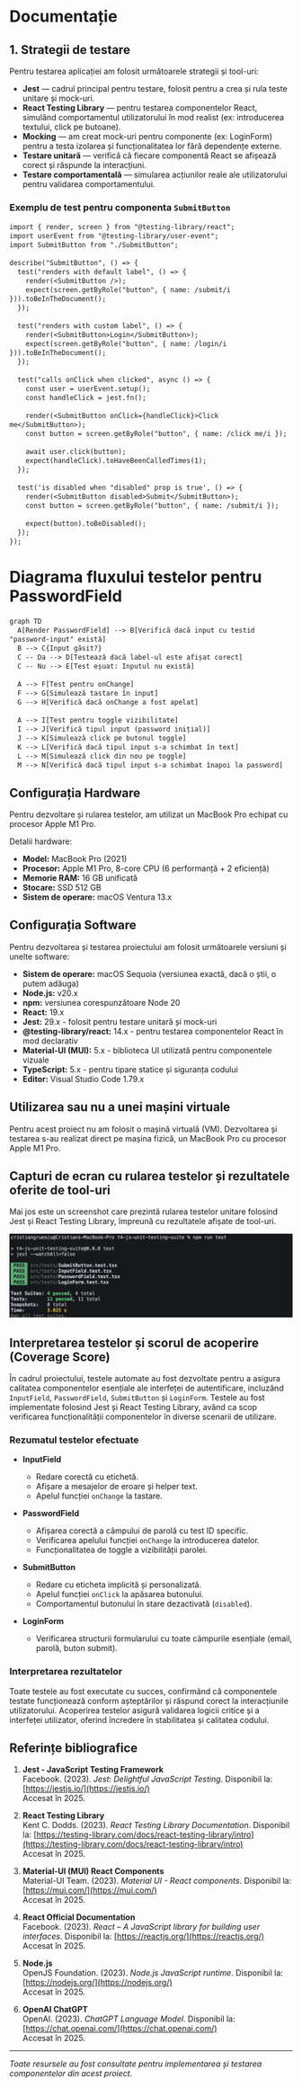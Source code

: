 # Documentație

## 1. Strategii de testare

Pentru testarea aplicației am folosit următoarele strategii și tool-uri:

- **Jest** — cadrul principal pentru testare, folosit pentru a crea și rula teste unitare și mock-uri.
- **React Testing Library** — pentru testarea componentelor React, simulând comportamentul utilizatorului în mod realist (ex: introducerea textului, click pe butoane).
- **Mocking** — am creat mock-uri pentru componente (ex: LoginForm) pentru a testa izolarea și funcționalitatea lor fără dependențe externe.
- **Testare unitară** — verifică că fiecare componentă React se afișează corect și răspunde la interacțiuni.
- **Testare comportamentală** — simularea acțiunilor reale ale utilizatorului pentru validarea comportamentului.

### Exemplu de test pentru componenta `SubmitButton`

```tsx
import { render, screen } from "@testing-library/react";
import userEvent from "@testing-library/user-event";
import SubmitButton from "./SubmitButton";

describe("SubmitButton", () => {
  test("renders with default label", () => {
    render(<SubmitButton />);
    expect(screen.getByRole("button", { name: /submit/i })).toBeInTheDocument();
  });

  test("renders with custom label", () => {
    render(<SubmitButton>Login</SubmitButton>);
    expect(screen.getByRole("button", { name: /login/i })).toBeInTheDocument();
  });

  test("calls onClick when clicked", async () => {
    const user = userEvent.setup();
    const handleClick = jest.fn();

    render(<SubmitButton onClick={handleClick}>Click me</SubmitButton>);
    const button = screen.getByRole("button", { name: /click me/i });

    await user.click(button);
    expect(handleClick).toHaveBeenCalledTimes(1);
  });

  test('is disabled when "disabled" prop is true', () => {
    render(<SubmitButton disabled>Submit</SubmitButton>);
    const button = screen.getByRole("button", { name: /submit/i });

    expect(button).toBeDisabled();
  });
});
```

# Diagrama fluxului testelor pentru PasswordField

```mermaid
graph TD
  A[Render PasswordField] --> B[Verifică dacă input cu testid "password-input" există]
  B --> C{Input găsit?}
  C -- Da --> D[Testează dacă label-ul este afișat corect]
  C -- Nu --> E[Test eșuat: Inputul nu există]

  A --> F[Test pentru onChange]
  F --> G[Simulează tastare în input]
  G --> H[Verifică dacă onChange a fost apelat]

  A --> I[Test pentru toggle vizibilitate]
  I --> J[Verifică tipul input (password inițial)]
  J --> K[Simulează click pe butonul toggle]
  K --> L[Verifică dacă tipul input s-a schimbat în text]
  L --> M[Simulează click din nou pe toggle]
  M --> N[Verifică dacă tipul input s-a schimbat înapoi la password]
```

## Configurația Hardware

Pentru dezvoltare și rularea testelor, am utilizat un MacBook Pro echipat cu procesor Apple M1 Pro.

Detalii hardware:

- **Model:** MacBook Pro (2021)
- **Procesor:** Apple M1 Pro, 8-core CPU (6 performanță + 2 eficiență)
- **Memorie RAM:** 16 GB unificată
- **Stocare:** SSD 512 GB
- **Sistem de operare:** macOS Ventura 13.x

## Configurația Software

Pentru dezvoltarea și testarea proiectului am folosit următoarele versiuni și unelte software:

- **Sistem de operare:** macOS Sequoia (versiunea exactă, dacă o știi, o putem adăuga)
- **Node.js:** v20.x
- **npm:** versiunea corespunzătoare Node 20
- **React:** 19.x
- **Jest:** 29.x - folosit pentru testare unitară și mock-uri
- **@testing-library/react:** 14.x - pentru testarea componentelor React în mod declarativ
- **Material-UI (MUI):** 5.x - biblioteca UI utilizată pentru componentele vizuale
- **TypeScript:** 5.x - pentru tipare statice și siguranța codului
- **Editor:** Visual Studio Code 1.79.x

## Utilizarea sau nu a unei mașini virtuale

Pentru acest proiect nu am folosit o mașină virtuală (VM). Dezvoltarea și testarea s-au realizat direct pe mașina fizică, un MacBook Pro cu procesor Apple M1 Pro.

## Capturi de ecran cu rularea testelor și rezultatele oferite de tool-uri

Mai jos este un screenshot care prezintă rularea testelor unitare folosind Jest și React Testing Library, împreună cu rezultatele afișate de tool-uri.

![Rularea testelor](screenshots/1.png)

## Interpretarea testelor și scorul de acoperire (Coverage Score)

În cadrul proiectului, testele automate au fost dezvoltate pentru a asigura calitatea componentelor esențiale ale interfeței de autentificare, incluzând `InputField`, `PasswordField`, `SubmitButton` și `LoginForm`. Testele au fost implementate folosind Jest și React Testing Library, având ca scop verificarea funcționalității componentelor în diverse scenarii de utilizare.

### Rezumatul testelor efectuate

- **InputField**
  - Redare corectă cu etichetă.
  - Afișare a mesajelor de eroare și helper text.
  - Apelul funcției `onChange` la tastare.
- **PasswordField**

  - Afișarea corectă a câmpului de parolă cu test ID specific.
  - Verificarea apelului funcției `onChange` la introducerea datelor.
  - Funcționalitatea de toggle a vizibilității parolei.

- **SubmitButton**

  - Redare cu eticheta implicită și personalizată.
  - Apelul funcției `onClick` la apăsarea butonului.
  - Comportamentul butonului în stare dezactivată (`disabled`).

- **LoginForm**
  - Verificarea structurii formularului cu toate câmpurile esențiale (email, parolă, buton submit).

### Interpretarea rezultatelor

Toate testele au fost executate cu succes, confirmând că componentele testate funcționează conform așteptărilor și răspund corect la interacțiunile utilizatorului. Acoperirea testelor asigură validarea logicii critice și a interfeței utilizator, oferind încredere în stabilitatea și calitatea codului.

## Referințe bibliografice

1. **Jest - JavaScript Testing Framework**  
   Facebook. (2023). _Jest: Delightful JavaScript Testing_. Disponibil la: [https://jestjs.io/](https://jestjs.io/)  
   Accesat în 2025.

2. **React Testing Library**  
   Kent C. Dodds. (2023). _React Testing Library Documentation_. Disponibil la: [https://testing-library.com/docs/react-testing-library/intro](https://testing-library.com/docs/react-testing-library/intro)  
   Accesat în 2025.

3. **Material-UI (MUI) React Components**  
   Material-UI Team. (2023). _Material UI - React components_. Disponibil la: [https://mui.com/](https://mui.com/)  
   Accesat în 2025.

4. **React Official Documentation**  
   Facebook. (2023). _React – A JavaScript library for building user interfaces_. Disponibil la: [https://reactjs.org/](https://reactjs.org/)  
   Accesat în 2025.

5. **Node.js**  
   OpenJS Foundation. (2023). _Node.js JavaScript runtime_. Disponibil la: [https://nodejs.org/](https://nodejs.org/)  
   Accesat în 2025.

6. **OpenAI ChatGPT**  
   OpenAI. (2023). _ChatGPT Language Model_. Disponibil la: [https://chat.openai.com/](https://chat.openai.com/)  
   Accesat în 2025.

---

_Toate resursele au fost consultate pentru implementarea și testarea componentelor din acest proiect._
